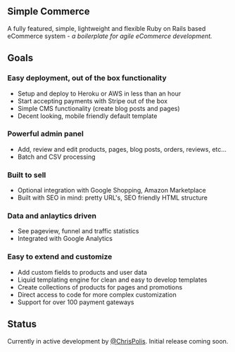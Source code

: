 ## Simple Commerce
A fully featured, simple, lightweight and flexible Ruby on Rails based eCommerce system - *a boilerplate for agile eCommerce development.*

## Goals
### Easy deployment, out of the box functionality
- Setup and deploy to Heroku or AWS in less than an hour
- Start accepting payments with Stripe out of the box
- Simple CMS functionality (create blog posts and pages)
- Decent looking, mobile friendly default template

### Powerful admin panel
- Add, review and edit products, pages, blog posts, orders, reviews, etc...
- Batch and CSV processing 

### Built to sell
- Optional integration with Google Shopping, Amazon Marketplace
- Built with SEO in mind: pretty URL's, SEO friendly HTML structure

### Data and anlaytics driven
- See pageview, funnel and traffic statistics
- Integrated with Google Analytics

### Easy to extend and customize
- Add custom fields to products and user data
- Liquid templating engine for clean and easy to develop templates
- Create collections of products for pages and promotions
- Direct access to code for more complex customization
- Support for over 100 payment gateways

## Status
Currently in active development by [@ChrisPolis](http://twitter.com/chrispolis). Initial release coming soon.
